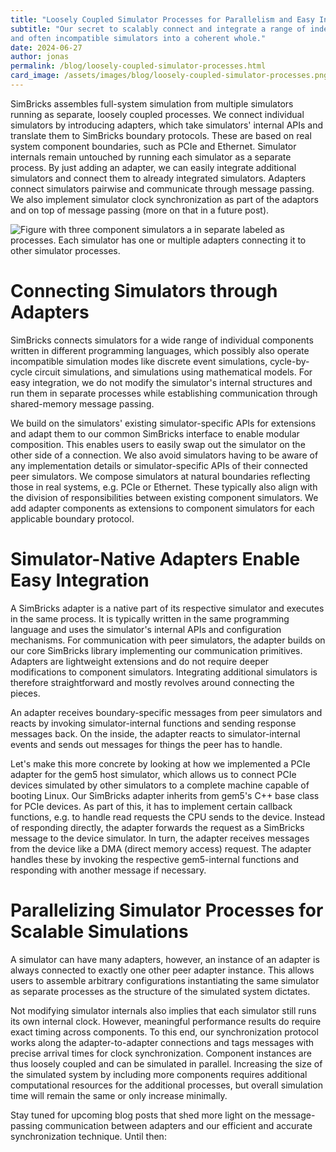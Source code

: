 ```yaml
---
title: "Loosely Coupled Simulator Processes for Parallelism and Easy Integration"
subtitle: "Our secret to scalably connect and integrate a range of independent
and often incompatible simulators into a coherent whole."
date: 2024-06-27
author: jonas
permalink: /blog/loosely-coupled-simulator-processes.html
card_image: /assets/images/blog/loosely-coupled-simulator-processes.png
---
```


SimBricks assembles full-system simulation from multiple simulators running as
separate, loosely coupled processes. We connect individual simulators by
introducing adapters, which take simulators' internal APIs and translate them to
SimBricks boundary protocols. These are based on real system component
boundaries, such as PCIe and Ethernet. Simulator internals remain untouched by
running each simulator as a separate process. By just adding an adapter, we can
easily integrate additional simulators and connect them to already integrated
simulators. Adapters connect simulators pairwise and communicate through message
passing. We also implement simulator clock synchronization as part of the
adaptors and on top of message passing (more on that in a future post).

![Figure with three component simulators a in separate labeled as processes.
Each simulator has one or multiple adapters connecting it to other simulator
processes.](/assets/images/blog/loosely-coupled-simulator-processes.svg)

# Connecting Simulators through Adapters

SimBricks connects simulators for a wide range of individual components written
in different programming languages, which possibly also operate incompatible
simulation modes like discrete event simulations, cycle-by-cycle circuit
simulations, and simulations using mathematical models. For easy integration, we
do not modify the simulator's internal structures and run them in separate
processes while establishing communication through shared-memory message
passing.

We build on the simulators' existing simulator-specific APIs for extensions and
adapt them to our common SimBricks interface to enable modular composition. This
enables users to easily swap out the simulator on the other side of a
connection. We also avoid simulators having to be aware of any implementation
details or simulator-specific APIs of their connected peer simulators. We
compose simulators at natural boundaries reflecting those in real systems, e.g.
PCIe or Ethernet. These typically also align with the division of
responsibilities between existing component simulators. We add adapter
components as extensions to component simulators for each applicable boundary
protocol.


# Simulator-Native Adapters Enable Easy Integration

A SimBricks adapter is a native part of its respective simulator and executes in
the same process. It is typically written in the same programming language and
uses the simulator's internal APIs and configuration mechanisms. For
communication with peer simulators, the adapter builds on our core SimBricks
library implementing our communication primitives. Adapters are lightweight
extensions and do not require deeper modifications to component simulators.
Integrating additional simulators is therefore straightforward and mostly
revolves around connecting the pieces. 

An adapter receives boundary-specific messages from peer simulators and reacts
by invoking simulator-internal functions and sending response messages back. On
the inside, the adapter reacts to simulator-internal events and sends out
messages for things the peer has to handle.

Let's make this more concrete by looking at how we implemented a PCIe adapter
for the gem5 host simulator, which allows us to connect PCIe devices simulated
by other simulators to a complete machine capable of booting Linux. Our
SimBricks adapter inherits from gem5's C++ base class for PCIe devices. As part
of this, it has to implement certain callback functions, e.g. to handle
read requests the CPU sends to the device. Instead of responding directly, the
adapter forwards the request as a SimBricks message to the device simulator. In
turn, the adapter receives messages from the device like a DMA (direct memory
access) request. The adapter handles these by invoking the respective
gem5-internal functions and responding with another message if necessary. 

# Parallelizing Simulator Processes for Scalable Simulations

A simulator can have many adapters, however, an instance of an adapter is always
connected to exactly one other peer adapter instance. This allows users to
assemble arbitrary configurations instantiating the same simulator as separate
processes as the structure of the simulated system dictates.

Not modifying simulator internals also implies that each simulator still runs
its own internal clock. However, meaningful performance results do require exact
timing across components. To this end, our synchronization protocol works along
the adapter-to-adapter connections and tags messages with precise arrival times
for clock synchronization. Component instances are thus loosely coupled and can
be simulated in parallel. Increasing the size of the simulated system by
including more components requires additional computational resources for the
additional processes, but overall simulation time will remain the same or only
increase minimally.

Stay tuned for upcoming blog posts that shed more light on the message-passing
communication between adapters and our efficient and accurate synchronization
technique. Until then:
